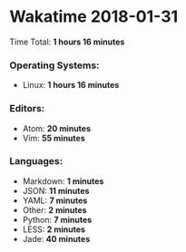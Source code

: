 # Wakatime 2018-01-31

Time Total: **1 hours 16 minutes**

### Operating Systems:
- Linux: **1 hours 16 minutes** 

### Editors:
- Atom: **20 minutes** 
- Vim: **55 minutes** 

### Languages:
- Markdown: **1 minutes** 
- JSON: **11 minutes** 
- YAML: **7 minutes** 
- Other: **2 minutes** 
- Python: **7 minutes** 
- LESS: **2 minutes** 
- Jade: **40 minutes** 

